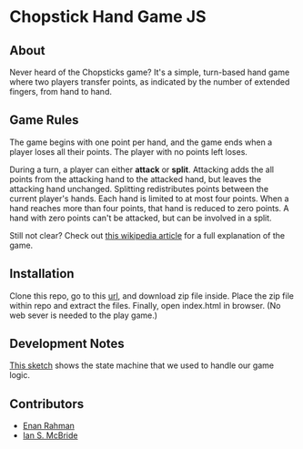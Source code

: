 # Chopstick Hand Game JS

## About
Never heard of the Chopsticks game? It's a simple, turn-based hand game where two players transfer points, as indicated by the number of extended fingers, from hand to hand.

## Game Rules
The game begins with one point per hand, and the game ends when a player loses all their points. The player with no points left loses.

During a turn, a player can either **attack** or **split**. Attacking adds the all points from the attacking hand to the attacked hand, but leaves the attacking hand unchanged. Splitting redistributes points between the current player's hands. Each hand is limited to at most four points. When a hand reaches more than four points, that hand is reduced to zero points. A hand with zero points can't be attacked, but can be involved in a split.

Still not clear? Check out [this wikipedia article][wiki game] for a full explanation of the game.

## Installation
Clone this repo, go to this [url][game media], and download zip file inside. Place the zip file within repo and extract the files. Finally, open index.html in browser. (No web sever is needed to the play game.)

## Development Notes
[This sketch][state diagram] shows the state machine that we used to handle our game logic.

## Contributors
* [Enan Rahman][gh enan]
* [Ian S. McBride][gh ian]

[wiki game]: http://en.wikipedia.org/wiki/Chopsticks_%28hand_game%29
[state diagram]: http://s6.postimg.org/p55dd228f/chopsticks_state_diagram_2014_12_12.jpg
[gh enan]: https://github.com/enan789
[gh ian]: https://github.com/ian-s-mcb
[game media]:https://drive.google.com/open?id=0BwomLAlOEfXYfkhMb3FPa1VXZ3JValdPY0p0eUVuS3lPZDAtSWI3SXlVUnoyb20xaE15N0U&authuser=0
